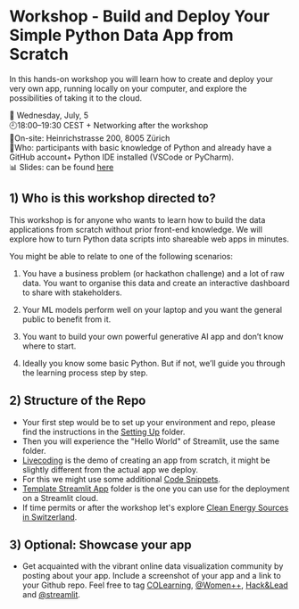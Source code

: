 Workshop - Build and Deploy Your Simple Python Data App from Scratch
========================

In this hands-on workshop you will learn how to create and deploy 
your very own app, running locally on your computer, 
and explore the possibilities of taking it to the cloud.

📅 Wednesday, July, 5  
🕘18:00–19:30 CEST + Networking after the workshop  
📍On-site: Heinrichstrasse 200, 8005 Zürich  
🎯Who: participants with basic knowledge of Python and already have a GitHub account+ Python IDE installed (VSCode or PyCharm).   
📊 Slides: can be found [here](https://docs.google.com/presentation/d/1F0WOYrBWYKrBmvPbo4RyN05cnLsdFs9U-qcGR-ZCCXU/edit?usp=sharing)


## 1) Who is this workshop directed to?

This workshop is for anyone who wants to learn how to build the data applications from scratch without prior front-end knowledge. We will explore how to turn Python data scripts into shareable web apps in minutes.

You might be able to relate to one of the following scenarios:

1. You have a business problem (or hackathon challenge) and a lot of raw data. You want to organise this data and create an interactive dashboard to share with stakeholders.

2. Your ML models perform well on your laptop and you want the general public to benefit from it.

3. You want to build your own powerful generative AI app and don’t know where to start.

4. Ideally you know some basic Python. But if not, we’ll guide you through the learning process step by step. 

## 2) Structure of the Repo 

- Your first step would be to set up your environment and repo, please find the instructions in the [Setting Up](00_setting_up) folder. 
- Then you will experience the "Hello World" of Streamlit, use the same folder.   
- [Livecoding](01_livecoding) is the demo of creating an app from scratch, it might be slightly different from the actual app we deploy.
- For this we might use some additional [Code Snippets](02_snippets).
- [Template Streamlit App](03_template_streamlit_app) folder is the one you can use for the deployment on a Streamlit cloud.
- If time permits or after the workshop let's explore [Clean Energy Sources in Switzerland](04_exercise).

## 3) Optional: Showcase your app ##

- Get acquainted with the vibrant online data visualization community by posting about your app. Include a screenshot of your app and a link to your Github repo. Feel free to tag [COLearning](https://www.linkedin.com/school/constructor-learning/), [@Women++](https://www.linkedin.com/company/womenplusplus/), [Hack&Lead](https://www.linkedin.com/company/hackandlead/) and [@streamlit](https://twitter.com/streamlit?lang=en).
